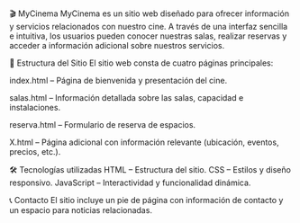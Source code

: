 🎬 MyCinema
  MyCinema es un sitio web diseñado para ofrecer información y servicios relacionados con nuestro cine. A través de una interfaz sencilla e intuitiva, los usuarios pueden conocer nuestras salas, realizar reservas y 
  acceder a información adicional sobre nuestros servicios.


📌 Estructura del Sitio
  El sitio web consta de cuatro páginas principales:
  
  index.html – Página de bienvenida y presentación del cine.
  
  salas.html – Información detallada sobre las salas, capacidad e instalaciones.
  
  reserva.html – Formulario de reserva de espacios.
  
  X.html – Página adicional con información relevante (ubicación, eventos, precios, etc.).


🛠️ Tecnologías utilizadas
HTML – Estructura del sitio.
CSS – Estilos y diseño responsivo.
JavaScript – Interactividad y funcionalidad dinámica.


📞 Contacto
El sitio incluye un pie de página con información de contacto y un espacio para noticias relacionadas.
